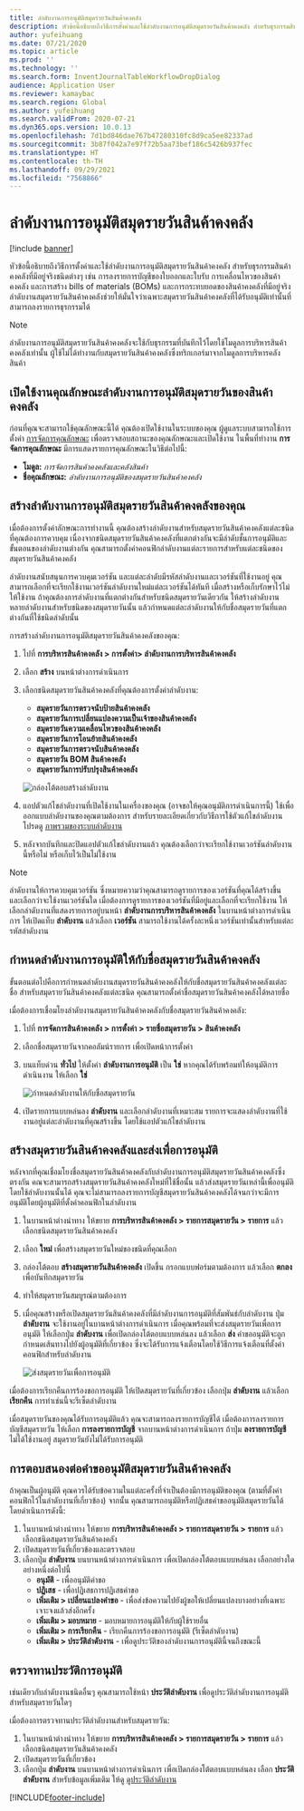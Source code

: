 ```yaml
---
title: ลำดับงานการอนุมัติสมุดรายวันสินค้าคงคลัง
description: หัวข้อนี้อธิบายถึงวิธีการตั้งค่าและใช้ลำดับงานการอนุมัติสมุดรายวันสินค้าคงคลัง สำหรับธุรกรรมสินค้าคงคลังที่มีอยู่จริงชนิดต่างๆ ลำดับงานสมุดรายวันสินค้าคงคลังช่วยให้มั่นใจว่าเฉพาะสมุดรายวันสินค้าคงคลังที่ได้รับอนุมัติเท่านั้นที่สามารถลงรายการธุรกรรมได้
author: yufeihuang
ms.date: 07/21/2020
ms.topic: article
ms.prod: ''
ms.technology: ''
ms.search.form: InventJournalTableWorkflowDropDialog
audience: Application User
ms.reviewer: kamaybac
ms.search.region: Global
ms.author: yufeihuang
ms.search.validFrom: 2020-07-21
ms.dyn365.ops.version: 10.0.13
ms.openlocfilehash: 7d1bd846dae767b47280310fc8d9ca5ee82337ad
ms.sourcegitcommit: 3b87f042a7e97f72b5aa73bef186c5426b937fec
ms.translationtype: HT
ms.contentlocale: th-TH
ms.lasthandoff: 09/29/2021
ms.locfileid: "7568866"
---
```

# <a name="inventory-journal-approval-workflows"></a>ลำดับงานการอนุมัติสมุดรายวันสินค้าคงคลัง

[!include [banner](../includes/banner.md)]

หัวข้อนี้อธิบายถึงวิธีการตั้งค่าและใช้ลำดับงานการอนุมัติสมุดรายวันสินค้าคงคลัง สำหรับธุรกรรมสินค้าคงคลังที่มีอยู่จริงชนิดต่างๆ เช่น การลงรายการบัญชีของใบออกและใบรับ การเคลื่อนไหวของสินค้าคงคลัง และการสร้าง bills of materials (BOMs) และการกระทบยอดของสินค้าคงคลังที่มีอยู่จริง ลำดับงานสมุดรายวันสินค้าคงคลังช่วยให้มั่นใจว่าเฉพาะสมุดรายวันสินค้าคงคลังที่ได้รับอนุมัติเท่านั้นที่สามารถลงรายการธุรกรรมได้

> [!NOTE]
> ลำดับงานการอนุมัติสมุดรายวันสินค้าคงคลังจะใช้กับธุรกรรมที่บันทึกไว้โดยใช้โมดูลการบริหารสินค้าคงคลังเท่านั้น ผู้ใช้ไม่ได้ทำงานกับสมุดรายวันสินค้าคงคลังซึ่งทริกเกอร์มาจากโมดูลการบริหารคลังสินค้า

## <a name="turn-on-the-inventory-journal-approval-workflows-feature"></a>เปิดใช้งานคุณลักษณะลำดับงานการอนุมัติสมุดรายวันของสินค้าคงคลัง

ก่อนที่คุณจะสามารถใช้คุณลักษณะนี้ได้ คุณต้องเปิดใช้งานในระบบของคุณ ผู้ดูแลระบบสามารถใช้การตั้งค่า [การจัดการคุณลักษณะ](../../fin-ops-core/fin-ops/get-started/feature-management/feature-management-overview.md) เพื่อตรวจสอบสถานะของคุณลักษณะและเปิดใช้งาน ในพื้นที่ทำงาน **การจัดการคุณลักษณะ** มีการแสดงรายการคุณลักษณะในวิธีต่อไปนี้:

- **โมดูล:** *การจัดการสินค้าคงคลังและคลังสินค้า*
- **ชื่อคุณลักษณะ:** *ลำดับงานการอนุมัติของสมุดรายวันสินค้าคงคลัง*

## <a name="create-your-inventory-journal-approval-workflows"></a>สร้างลำดับงานการอนุมัติสมุดรายวันสินค้าคงคลังของคุณ

เมื่อต้องการตั้งค่าลักษณะการทำงานนี้ คุณต้องสร้างลำดับงานสำหรับสมุดรายวันสินค้าคงคลังแต่ละชนิดที่คุณต้องการควบคุม เนื่องจากชนิดสมุดรายวันสินค้าคงคลังที่แตกต่างกันจะมีลำดับชั้นการอนุมัติและขั้นตอนของลำดับงานต่างกัน คุณสามารถตั้งค่าคอนฟิกลำดับงานแต่ละรายการสำหรับแต่ละชนิดของสมุดรายวันสินค้าคงคลัง

ลำดับงานสนับสนุนการควบคุมเวอร์ชัน และแต่ละลำดับมีรหัสลำดับงานและเวอร์ชันที่ใช้งานอยู่ คุณสามารถเลือกที่จะเรียกใช้งานเวอร์ชันลำดับงานใหม่แต่ละเวอร์ชันได้ทันที เมื่อสร้างหรือเก็บรักษาไว้ไม่ให้ใช้งาน ถ้าคุณต้องการลำดับงานที่แตกต่างกันสำหรับชนิดสมุดรายวันเดียวกัน ให้สร้างลำดับงานหลายลำดับงานสำหรับชนิดของสมุดรายวันนั้น แล้วกำหนดแต่ละลำดับงานให้กับชื่อสมุดรายวันที่แตกต่างกันที่ใช้ชนิดลำดับนั้น

การสร้างลำดับงานการอนุมัติสมุดรายวันสินค้าคงคลังของคุณ:

1. ไปที่ **การบริหารสินค้าคงคลัง \> การตั้งค่า\> ลำดับงานการบริหารสินค้าคงคลัง**
1. เลือก **สร้าง** บนหน้าต่างการดำเนินการ
1. เลือกชนิดสมุดรายวันสินค้าคงคลังที่คุณต้องการตั้งค่าลำดับงาน:
    - **สมุดรายวันการตรวจนับป้ายสินค้าคงคลัง**
    - **สมุดรายวันการเปลี่ยนแปลงความเป็นเจ้าของสินค้าคงคลัง**
    - **สมุดรายวันความเคลื่อนไหวของสินค้าคงคลัง**
    - **สมุดรายวันการโอนย้ายสินค้าคงคลัง**
    - **สมุดรายวันการตรวจนับสินค้าคงคลัง**
    - **สมุดรายวัน BOM สินค้าคงคลัง**
    - **สมุดรายวันการปรับปรุงสินค้าคงคลัง**

    ![กล่องโต้ตอบสร้างลำดับงาน](media/journal-workflow-create-workflow.png "กล่องโต้ตอบสร้างลำดับงาน")

1. แอปตัวแก้ไขลำดับงานที่เปิดใช้งานในเครื่องของคุณ (อาจขอให้คุณอนุมัติการดำเนินการนี้) ใช้เพื่อออกแบบลำดับงานของคุณตามต้องการ สำหรับรายละเอียดเกี่ยวกับวิธีการใช้ตัวแก้ไขลำดับงาน โปรดดู [ภาพรวมของระบบลำดับงาน](../../fin-ops-core/fin-ops/organization-administration/overview-workflow-system.md)
1. หลังจากบันทึกและปิดแอปตัวแก้ไขลำดับงานแล้ว คุณต้องเลือกว่าจะเรียกใช้งานเวอร์ชันลำดับงานนี้หรือไม่ หรือเก็บไว้เป็นไม่ใช้งาน

> [!NOTE]
> ลำดับงานให้การควบคุมเวอร์ชัน ซึ่งหมายความว่าคุณสามารถดูรายการของเวอร์ชันที่คุณได้สร้างขึ้น และเลือกว่าจะใช้งานเวอร์ชันใด เมื่อต้องการดูรายการของเวอร์ชันที่มีอยู่และเลือกที่จะเรียกใช้งาน ให้เลือกลำดับงานที่แสดงรายการอยู่บนหน้า **ลำดับงานการบริหารสินค้าคงคลัง** ในบานหน้าต่างการดำเนินการ ให้เปิดแท็บ **ลำดับงาน** แล้วเลือก **เวอร์ชัน** สามารถใช้งานได้ครั้งละหนึ่งเวอร์ชันเท่านั้นสำหรับแต่ละรหัสลำดับงาน

## <a name="assign-approval-workflows-to-inventory-journal-names"></a>กำหนดลำดับงานการอนุมัติให้กับชื่อสมุดรายวันสินค้าคงคลัง

ขั้นตอนต่อไปคือการกำหนดลำดับงานสมุดรายวันสินค้าคงคลังให้กับชื่อสมุดรายวันสินค้าคงคลังแต่ละชื่อ สำหรับสมุดรายวันสินค้าคงคลังแต่ละชนิด คุณสามารถตั้งค่าชื่อสมุดรายวันสินค้าคงคลังได้หลายชื่อ

เมื่อต้องการเชื่อมโยงลำดับงานสมุดรายวันสินค้าคงคลังกับชื่อสมุดรายวันสินค้าคงคลัง:

1. ไปที่ **การจัดการสินค้าคงคลัง \> การตั้งค่า \> รายชื่อสมุดรายวัน \> สินค้าคงคลัง**
1. เลือกชื่อสมุดรายวันจากคอลัมน์รายการ เพื่อเปิดหน้าการตั้งค่า
1. บนแท็บด่วน **ทั่วไป** ให้ตั้งค่า **ลำดับงานการอนุมัติ** เป็น **ใช่** หากคุณได้รับพร้อมท์ให้อนุมัติการดำเนินงาน ให้เลือก **ใช่**

    ![กำหนดลำดับงานให้กับชื่อสมุดรายวัน](media/journal-workflow-journal-name.png "กำหนดลำดับงานให้กับชื่อสมุดรายวัน")

1. เปิดรายการแบบหล่นลง **ลำดับงาน** และเลือกลำดับงานที่เหมาะสม รายการจะแสดงลำดับงานที่ใช้งานอยู่แต่ละลำดับงานที่คุณสร้างขึ้น โดยใช้แอปตัวแก้ไขลำดับงาน

## <a name="create-an-inventory-journal-and-send-it-for-approval"></a>สร้างสมุดรายวันสินค้าคงคลังและส่งเพื่อการอนุมัติ

หลังจากที่คุณเชื่อมโยงชื่อสมุดรายวันสินค้าคงคลังกับลำดับงานการอนุมัติสมุดรายวันสินค้าคงคลังซึ่งตรงกัน คณจะสามารถสร้างสมุดรายวันสินค้าคงคลังใหม่ที่ใช้ชื่อนั้น แล้วส่งสมุดรายวันเหล่านี้เพื่ออนุมัติโดยใช้ลำดับงานนั้นได้ คุณจะไม่สามารถลงรายการบัญชีสมุดรายวันสินค้าคงคลังได้จนกว่าจะมีการอนุมัติโดยผู้อนุมัติที่ตั้งค่าคอนฟิกในลำดับงาน

1. ในบานหน้าต่างนำทาง ให้ขยาย **การบริหารสินค้าคงคลัง \> รายการสมุดรายวัน \> รายการ** แล้วเลือกชนิดสมุดรายวันสินค้าคงคลัง
1. เลือก **ใหม่** เพื่อสร้างสมุดรายวันใหม่ของชนิดที่คุณเลือก
1. กล่องโต้ตอบ **สร้างสมุดรายวันสินค้าคงคลัง** เปิดขึ้น กรอกแบบฟอร์มตามต้องการ แล้วเลือก **ตกลง** เพื่อบันทึกสมุดรายวัน
1. ทำให้สมุดรายวันสมบูรณ์ตามต้องการ
1. เมื่อคุณสร้างหรือเปิดสมุดรายวันสินค้าคงคลังที่มีลำดับงานการอนุมัติที่สัมพันธ์กับลำดับงาน ปุ่ม **ลำดับงาน** จะใช้งานอยู่ในบานหน้าต่างการดำเนินการ เมื่อคุณพร้อมที่จะส่งสมุดรายวันเพื่อการอนุมัติ ให้เลือกปุ่ม **ลำดับงาน** เพื่อเปิดกล่องโต้ตอบแบบหล่นลง แล้วเลือก **ส่ง** คำขออนุมัติจะถูกกำหนดเส้นทางไปยังผู้อนุมัติที่เกี่ยวข้อง ซึ่งจะได้รับการแจ้งเตือนโดยใช้วิธีการแจ้งเตือนที่ตั้งค่าคอนฟิกสำหรับลำดับงาน

    ![ส่งสมุดรายวันเพื่อการอนุมัติ](media/journal-workflow-inventory-journal.png "ส่งสมุดรายวันเพื่อการอนุมัติ")

เมื่อต้องการเรียกคืนการร้องขอการอนุมัติ ให้เปิดสมุดรายวันที่เกี่ยวข้อง เลือกปุ่ม **ลำดับงาน** แล้วเลือก **เรียกคืน** การทำเช่นนี้จะรีเซ็ตลำดับงาน

เมื่อสมุดรายวันของคุณได้รับการอนุมัติแล้ว คุณจะสามารถลงรายการบัญชีได้ เมื่อต้องการลงรายการบัญชีสมุดรายวัน ให้เลือก **การลงรายการบัญชี** จากบานหน้าต่างการดำเนินการ ถ้าปุ่ม **ลงรายการบัญชี** ไม่ได้ใช้งานอยู่ สมุดรายวันยังไม่ได้รับการอนุมัติ

## <a name="respond-to-an-inventory-journal-approval-request"></a>การตอบสนองต่อคำขออนุมัติสมุดรายวันสินค้าคงคลัง

ถ้าคุณเป็นผู้อนุมัติ คุณควรได้รับข้อความในแต่ละครั้งที่จำเป็นต้องมีการอนุมัติของคุณ (ตามที่ตั้งค่าคอนฟิกไว้ในลำดับงานที่เกี่ยวข้อง) จากนั้น คุณสามารถอนุมัติหรือปฏิเสธคำขออนุมัติสมุดรายวันได้โดยดำเนินการดังนี้:

1. ในบานหน้าต่างนำทาง ให้ขยาย **การบริหารสินค้าคงคลัง \> รายการสมุดรายวัน \> รายการ** แล้วเลือกชนิดสมุดรายวันสินค้าคงคลัง
1. เปิดสมุดรายวันที่เกี่ยวข้องและตรวจสอบ
1. เลือกปุ่ม **ลำดับงาน** บนบานหน้าต่างการดำเนินการ เพื่อเปิดกล่องโต้ตอบแบบหล่นลง เลือกอย่างใดอย่างหนึ่งต่อไปนี้
    - **อนุมัติ** - เพื่ออนุมัติคำขอ
    - **ปฏิเสธ** - เพื่อปฏิเสธการปฏิเสธคำขอ
    - **เพิ่มเติม \> เปลี่ยนแปลงคำขอ** - เพื่อส่งข้อความไปยังผู้ขอให้เปลี่ยนแปลงบางอย่างที่เฉพาะเจาะจงแล้วส่งอีกครั้ง
    - **เพิ่มเติม \> มอบหมาย** - มอบหมายการอนุมัติให้กับผู้ใช้รายอื่น
    - **เพิ่มเติม \> การเรียกคืน** - เรียกคืนการร้องขอการอนุมัติ (รีเซ็ตลำดับงาน)
    - **เพิ่มเติม \> ประวัติลำดับงาน** - เพื่อดูประวัติของลำดับงานการอนุมัตินี้จนถึงขณะนี้

## <a name="review-the-approval-history"></a>ตรวจทานประวัติการอนุมัติ

เช่นเดียวกับลำดับงานชนิดอื่นๆ คุณสามารถใช้หน้า **ประวัติลำดับงาน** เพื่อดูประวัติลำดับงานการอนุมัติสำหรับสมุดรายวันใดๆ

เมื่อต้องการตรวจทานประวัติลำดับงานสำหรับสมุดรายวัน:

1. ในบานหน้าต่างนำทาง ให้ขยาย **การบริหารสินค้าคงคลัง \> รายการสมุดรายวัน \> รายการ** แล้วเลือกชนิดสมุดรายวันสินค้าคงคลัง
1. เปิดสมุดรายวันที่เกี่ยวข้อง
1. เลือกปุ่ม **ลำดับงาน** บนบานหน้าต่างการดำเนินการ เพื่อเปิดกล่องโต้ตอบแบบหล่นลง เลือก **ประวัติลำดับงาน** สำหรับข้อมูลเพิ่มเติม ให้ดู [ดูประวัติลำดับงาน](../../fin-ops-core/fin-ops/organization-administration/tasks/view-workflow-history.md)


[!INCLUDE[footer-include](../../includes/footer-banner.md)]